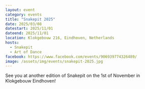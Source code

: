 ```yaml
---
layout: event
category: events
title: "Snakepit 2025"
date: 2025/03/08
datestart: 2025/11/01
dateend: 2025/11/01
location: Klokgebouw 216, Eindhoven, Netherlands
hosts:
  - Snakepit
  - Art of Dance
facebook: https://www.facebook.com/events/906939774326489/
image: /assets/img/events/snakepit-2025.jpg
---
```


See you at another edition of Snakepit on the 1st of November in Klokgebouw Eindhoven!
